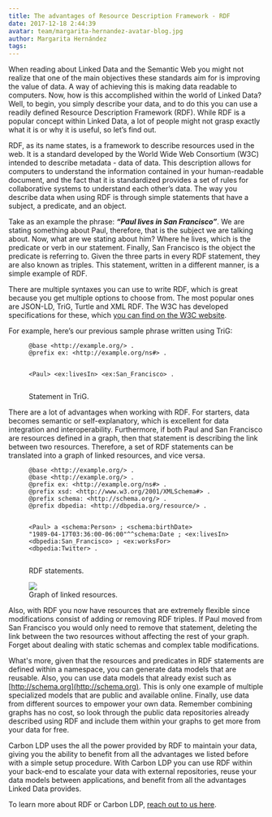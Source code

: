 ```yaml
---
title: The advantages of Resource Description Framework - RDF
date: 2017-12-18 2:44:39
avatar: team/margarita-hernandez-avatar-blog.jpg
author: Margarita Hernández
tags:
---
```




When reading about Linked Data and the Semantic Web you might not realize that one of the main objectives these standards aim for is improving the value of data. A way of achieving this is making data readable to computers. Now, how is this accomplished within the world of Linked Data?<!-- more --> Well, to begin, you simply describe your data, and to do this you can use a readily defined Resource Description Framework (RDF). While RDF is a popular concept within Linked Data, a lot of people might not grasp exactly what it is or why it is useful, so let’s find out.

RDF, as its name states, is a framework to describe resources used in the web. It is a standard developed by the World Wide Web Consortium (W3C) intended to describe metadata - data of data. This description allows for computers to understand the information contained in your human-readable document, and the fact that it is standardized provides a set of rules for collaborative systems to understand each other’s data. The way you describe data when using RDF is through simple statements that have a subject, a predicate, and an object.

Take as an example the phrase: <i><strong>“Paul lives in San Francisco”</strong></i>. We are stating something about Paul, therefore, that is the subject we are talking about. Now, what are we stating about him? Where he lives, which is the predicate or verb in our statement. Finally, San Francisco is the object the predicate is referring to. Given the three parts in every RDF statement, they are also known as triples. This statement, written in a different manner, is a simple example of RDF.

There are multiple syntaxes you can use to write RDF, which is great because you get multiple options to choose from. The most popular ones are JSON-LD, TriG, Turtle and XML RDF. The W3C has developed specifications for these, which <a href="https://www.w3.org/TR/rdf-syntax-grammar/#section-Introduction" target="_blank">you can find on the W3C website</a>.

For example, here’s our previous sample phrase written using TriG:

<figure class="left-align quarter-width"><pre><code class="html">@base &lt;http://example.org/> .
@prefix ex: &lt;http://example.org/ns#> .

&lt;Paul>
    &lt;ex:livesIn> &lt;ex:San_Francisco> .
</code></pre><figcaption>Statement in TriG.
</figcaption></figure>

There are a lot of advantages when working with RDF. For starters, data becomes semantic or self-explanatory, which is excellent for data integration and interoperability. Furthermore, if both Paul and San Francisco are resources defined in a graph, then that statement is describing the link between two resources. Therefore, a set of RDF statements can be translated into a graph of linked resources, and vice versa.

<figure class="left-align quarter-width"><pre><code class="html">@base &lt;http://example.org/> .
@base &lt;http://example.org/> .
@prefix ex: &lt;http://example.org/ns#> .
@prefix xsd: &lt;http://www.w3.org/2001/XMLSchema#> .
@prefix schema: &lt;http://schema.org/> .
@prefix dbpedia: &lt;http://dbpedia.org/resource/> .

&lt;Paul>
    a &lt;schema:Person> ;
    &lt;schema:birthDate> "1989-04-17T03:36:00-06:00"^^schema:Date ;
    &lt;ex:livesIn> &lt;dbpedia:San_Francisco> ;
    &lt;ex:worksFor> &lt;dbpedia:Twitter> .
</code></pre><figcaption>RDF statements.
</figcaption></figure>

<figure class="left-align quarter-width"><a href="/assets/images/blog/posts/the-advantages-of-resource-description-framework-rdf/the-advantages-of-rdf-3.png"
                                            class="ui fluid rounded bordered image" target="_blank"><img src="/assets/images/blog/posts/the-advantages-of-resource-description-framework-rdf/the-advantages-of-rdf-3.png"></a><figcaption>
    Graph of linked resources.
</figcaption></figure>

Also, with RDF you now have resources that are extremely flexible since modifications consist of adding or removing RDF triples. If Paul moved from San Francisco you would only need to remove that statement, deleting the link between the two resources without affecting the rest of your graph. Forget about dealing with static schemas and complex table modifications.

What's more, given that the resources and predicates in RDF statements are defined within a namespace, you can generate data models that are reusable. Also, you can use data models that already exist such as [http://schema.org](http://schema.org). This is only one example of multiple specialized models that are public and available online. Finally, use data from different sources to empower your own data. Remember combining graphs has no cost, so look through the public data repositories already described using RDF and include them within your graphs to get more from your data for free.

Carbon LDP uses the all the power provided by RDF to maintain your data, giving you the ability to benefit from all the advantages we listed before with a simple setup procedure. With Carbon LDP you can use RDF within your back-end to escalate your data with external repositories, reuse your data models between applications, and benefit from all the advantages Linked Data provides.

To learn more about RDF or Carbon LDP, [reach out to us here](https://base22.com/wps/portal/base22/contact/contact).